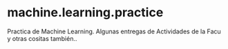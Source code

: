 # machine.learning.practice
Practica de Machine Learning. Algunas entregas de Actividades de la Facu y otras cositas también..

